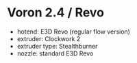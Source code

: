 # Voron 2.4 / Revo
* hotend: E3D Revo (regular flow version)
* extruder: Clockwork 2
* extruder type: Stealthburner
* nozzle: standard E3D Revo
